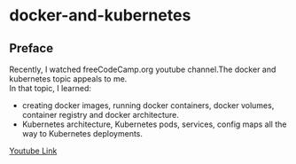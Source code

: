# docker-and-kubernetes
## Preface
Recently, I watched freeCodeCamp.org youtube channel.The docker and kubernetes topic appeals to me.  
In that topic, I learned:
- creating docker images, running docker containers, docker volumes, container registry and docker architecture.   
- Kubernetes architecture, Kubernetes pods, services, config maps all the way to Kubernetes deployments.  

[Youtube Link](https://www.youtube.com/watch?v=Wf2eSG3owoA&ab_channel=freeCodeCamp.org)